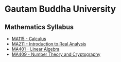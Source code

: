 # Gautam Buddha University

## Mathematics Syllabus
- [MA115 - Calculus](/syll/ma115)
- [MA211 - Introduction to Real Analysis](/syll/ma211)
- [MA401 - Linear Algebra](/syll/ma401)
- [MA409 - Number Theory and Cryptography](/syll/ma409)







